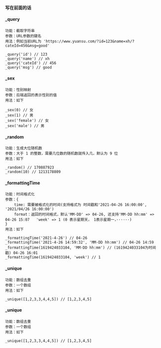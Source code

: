 #### 写在前面的话

#### _query
    功能：截取字符串
    参数：URL参数的键名
    用法：例如当前URL为 'https://www.yuansu.com/?id=123&name=xh/?cateId=456&msg=good'
```
_query('id') // 123
_query('name') // xh
_query('cateId') // 456
_query('msg') // good
```

#### _sex
    功能：性别映射
    参数：后端返回的表示性别的值
    用法：如下
```
_sex(0) // 女
_sex(1) // 男
_sex('female') // 女
_sex('male') // 男
```

#### _random
    功能：生成大位随机数
    参数：大于 1 的整数，需要几位数的随机数就传入几，默认为 9 位
    用法：如下
```
_random() // 170887923
_random(10) // 1213178809
```

#### _formattingTime
    功能：时间格式化
    参数：{
        time: 需要被格式化的时间(支持格式为 时间戳和'2021-04-26 16:00:00', '2021/04/26 16:00:00')
        format：返回的时间格式，默认'MM-DD' => 04-26, 还支持'MM-DD hh:mm' => 04-26 15:07   'week' => 1 (0 表示星期天， 1表示星期一，······)
    }
    用法：如下
```
_formattingTime('2021-4-26') // 04-26
_formattingTime('2021-4-26 14:59:32', 'MM-DD hh:mm') // 04-26 14:59
_formattingTime(1619424033104, 'MM-DD hh:mm') // (1619424033104为时间戳) 04-26 16:01
_formattingTime(1619424033104, 'week') // 1
```

#### _unique
    功能：数组去重
    参数：一个数组
    用法：如下
```
_unique([1,2,3,3,4,4,5]) // [1,2,3,4,5]
```

#### _unique
    功能：数组去重
    参数：一个数组
    用法：如下
```
_unique([1,2,3,3,4,4,5]) // [1,2,3,4,5]
```